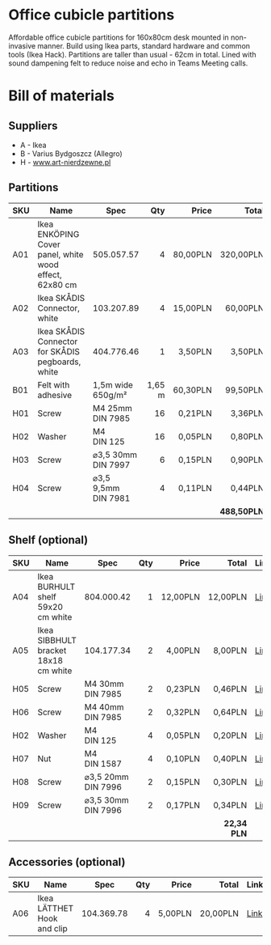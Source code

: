 # Office cubicle partitions

Affordable office cubicle partitions for 160x80cm desk mounted in non-invasive manner. Build using Ikea parts, standard hardware and common tools (Ikea Hack). Partitions are taller than usual - 62cm in total. Lined with sound dampening felt to reduce noise and echo in Teams Meeting calls.

# Bill of materials

## Suppliers

- A - Ikea
- B - Varius Bydgoszcz (Allegro)
- H - www.art-nierdzewne.pl 

## Partitions

| SKU | Name                                                   | Spec                                              | Qty    | Price     | Total      | Link |
| --- | ------------------------------------------------------ | ------------------------------------------------- | ------:| ---------:| ----------:| ---- |
| A01 | Ikea ENKÖPING Cover panel, white wood effect, 62x80 cm | 505.057.57                                        | 4      | 80,00PLN  | 320,00PLN  | [Link](https://www.ikea.com/pl/pl/p/enkoeping-panel-maskujacy-bialy-imitacja-drewna-50505757/) |
| A02 | Ikea SKÅDIS Connector, white                           | 103.207.89                                        | 4      | 15,00PLN  | 60,00PLN   | [Link](https://www.ikea.com/pl/pl/p/skadis-zlacze-bialy-10320789/) |
| A03 | Ikea SKÅDIS Connector for SKÅDIS pegboards, white      | 404.776.46                                        | 1      | 3,50PLN   | 3,50PLN    | [Link](https://www.ikea.com/pl/pl/p/skadis-lacznik-do-tablic-narz-skadis-bialy-40477646/) |
| B01 | Felt with adhesive                                     | 1,5m wide<br/>650g/m²                             | 1,65 m | 60,30PLN  | 99,50PLN   | [Link](https://allegro.pl/oferta/filc-samoprzylepny-szary-4-5mm-650g-sztywny-ladny-8577845682) |
| H01 | Screw                                                  | M4 25mm<br/>DIN 7985                              | 16     | 0,21PLN   | 3,36PLN    | [Link](https://www.art-nierdzewne.pl/din-7985/925-wkret-m-4x25-din-7985-a2-walcowy-nierdzewny-krzyzak.html) |
| H02 | Washer                                                 | M4<br/>DIN 125                                    | 16     | 0,05PLN   | 0,80PLN    | [Link](https://www.art-nierdzewne.pl/din-125-plaska/42-m4-din-125-a2-podkladka-plaska-nierdzewna.html) |
| H03 | Screw                                                  | ⌀3,5 30mm<br/>DIN 7997                            | 6      | 0,15PLN   | 0,90PLN    | [Link](https://www.art-nierdzewne.pl/din-7997-stozkowy-pg/1076-wkret-do-drewna-3-5x30-din-7997-a2-stozkowy-nierdzewny-krzyzak.html) |
| H04 | Screw                                                  | ⌀3,5 9,5mm<br/>DIN 7981                           | 4      | 0,11PLN   | 0,44PLN    | [Link](https://www.art-nierdzewne.pl/din-7981/1145-blachowkret-3-5x9-5-din-7981-a2-walcowy-nierdzewny-krzyzak.html) |
|     |                                                        |                                                   |        |           | **488,50PLN** |   |
 
## Shelf (optional)

| SKU | Name                                                   | Spec                                              | Qty    | Price     | Total      | Link |
| --- | ------------------------------------------------------ | ------------------------------------------------- | ------:| ---------:| ----------:| ---- |
| A04 | Ikea BURHULT shelf 59x20 cm white                      | 804.000.42                                        | 1      | 12,00PLN  | 12,00PLN   | [Link](https://www.ikea.com/pl/pl/p/burhult-polka-bialy-80400042/) |
| A05 | Ikea SIBBHULT bracket 18x18 cm white                   | 104.177.34                                        | 2      | 4,00PLN   | 8,00PLN    | [Link](https://www.ikea.com/pl/pl/p/sibbhult-wspornik-bialy-10417734/) |
| H05 | Screw                                                  | M4 30mm<br/>DIN 7985                              | 2      | 0,23PLN   | 0,46PLN    | [Link](https://www.art-nierdzewne.pl/din-7985/926-wkret-m-4x30-din-7985-a2-walcowy-nierdzewny-krzyzak.html) |
| H06 | Screw                                                  | M4 40mm<br/>DIN 7985                              | 2      | 0,32PLN   | 0,64PLN    | [Link](https://www.art-nierdzewne.pl/din-7985/928-wkret-m-4x40-din-7985-a2-walcowy-nierdzewny-krzyzak.html) |
| H02 | Washer                                                 | M4<br/>DIN 125                                    | 4      | 0,05PLN   | 0,20PLN    | [Link](https://www.art-nierdzewne.pl/din-125-plaska/42-m4-din-125-a2-podkladka-plaska-nierdzewna.html) |
| H07 | Nut                                                    | M4<br/>DIN 1587                                   | 4      | 0,10PLN   | 0,40PLN    | [Link](https://www.art-nierdzewne.pl/din-1587-kolpakowa/77-m4-din-1587-a2-nakretka-kolpakowa-nierdzewna.html) |
| H08 | Screw                                                  | ⌀3,5 20mm<br/>DIN 7996                            | 2      | 0,15PLN   | 0,30PLN    | [Link](https://www.art-nierdzewne.pl/din-7996-grzybkowy/1563-wkret-do-drewna-3-5x20-din-7996-a2-grzybkowy-nierdzewny-krzyzak.html) |
| H09 | Screw                                                  | ⌀3,5 30mm<br/>DIN 7996                            | 2      | 0,17PLN   | 0,34PLN    | [Link](https://www.art-nierdzewne.pl/din-7996-grzybkowy/1564-wkret-do-drewna-3-5x30-din-7996-a2-grzybkowy-nierdzewny-krzyzak.html) |
|     |                                                        |                                                   |        |           | **22,34 PLN** |   |

## Accessories (optional)

| SKU | Name                                                   | Spec                                              | Qty    | Price     | Total      | Link |
| --- | ------------------------------------------------------ | ------------------------------------------------- | ------:| ---------:| ----------:| ---- |
| A06 | Ikea LÄTTHET Hook and clip                             | 104.369.78                                        | 4      | 5,00PLN   | 20,00PLN   | [Link](https://www.ikea.com/pl/pl/p/laetthet-haczyk-i-zacisk-10436978/) |

